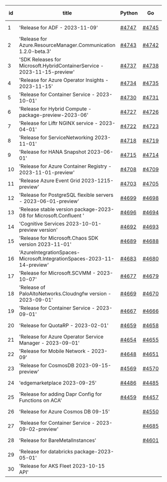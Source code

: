 | id | title | Python | Go | Java | Js | created date | target date | status |
| ------ | ------ | ------ | ------ | ------ | ------ | ------ | ------ | :-----: |
| 1 | 'Release for ADF - 2023-11-09'  | [#4747](https://github.com/Azure/sdk-release-request/issues/4747)  | [#4745](https://github.com/Azure/sdk-release-request/issues/4745)  | [#4746](https://github.com/Azure/sdk-release-request/issues/4746)  | [#4744](https://github.com/Azure/sdk-release-request/issues/4744)  | 11-09 | 11-24 |  |
| 2 | 'Release for Azure.ResourceManager.Communication 1.2.0-beta.3'  | [#4743](https://github.com/Azure/sdk-release-request/issues/4743)  | [#4742](https://github.com/Azure/sdk-release-request/issues/4742)  | [#4740](https://github.com/Azure/sdk-release-request/issues/4740)  | [#4741](https://github.com/Azure/sdk-release-request/issues/4741)  | 11-09 | 11-24 |  |
| 3 | 'SDK Releases for Microsoft.HybridContainerService - 2023-11-15-preview'  | [#4737](https://github.com/Azure/sdk-release-request/issues/4737)  | [#4738](https://github.com/Azure/sdk-release-request/issues/4738)  | [#4736](https://github.com/Azure/sdk-release-request/issues/4736)  | [#4739](https://github.com/Azure/sdk-release-request/issues/4739)  | 11-08 | 11-24 |  |
| 4 | 'Release for Azure Operator Insights - 2023-11-15'  | [#4734](https://github.com/Azure/sdk-release-request/issues/4734)  | [#4735](https://github.com/Azure/sdk-release-request/issues/4735)  | [#4732](https://github.com/Azure/sdk-release-request/issues/4732)  | [#4733](https://github.com/Azure/sdk-release-request/issues/4733)  | 11-08 | 11-24 |  |
| 5 | 'Release for Container Service - 2023-10-01'  | [#4730](https://github.com/Azure/sdk-release-request/issues/4730)  | [#4731](https://github.com/Azure/sdk-release-request/issues/4731)  | [#4728](https://github.com/Azure/sdk-release-request/issues/4728)  | [#4729](https://github.com/Azure/sdk-release-request/issues/4729)  | 11-08 | 11-24 |  |
| 6 | 'Release for Hybrid Compute - package-preview-2023-06'  | [#4727](https://github.com/Azure/sdk-release-request/issues/4727)  | [#4726](https://github.com/Azure/sdk-release-request/issues/4726)  | [#4725](https://github.com/Azure/sdk-release-request/issues/4725)  | [#4724](https://github.com/Azure/sdk-release-request/issues/4724)  | 11-07 | 11-24 |  |
| 7 | 'Release for Liftr NGINX service - 2023-04-01'  | [#4722](https://github.com/Azure/sdk-release-request/issues/4722)  | [#4723](https://github.com/Azure/sdk-release-request/issues/4723)  | [#4721](https://github.com/Azure/sdk-release-request/issues/4721)  | [#4720](https://github.com/Azure/sdk-release-request/issues/4720)  | 11-06 | 11-24 |  |
| 8 | 'Release for ServiceNetworking 2023-11-01'  | [#4718](https://github.com/Azure/sdk-release-request/issues/4718)  | [#4719](https://github.com/Azure/sdk-release-request/issues/4719)  | [#4710](https://github.com/Azure/sdk-release-request/issues/4710)  | [#4711](https://github.com/Azure/sdk-release-request/issues/4711)  | 11-06 | 11-24 |  |
| 9 | 'Release for HANA Snapshot 2023-06-01'  | [#4715](https://github.com/Azure/sdk-release-request/issues/4715)  | [#4714](https://github.com/Azure/sdk-release-request/issues/4714)  | [#4713](https://github.com/Azure/sdk-release-request/issues/4713)  | [#4712](https://github.com/Azure/sdk-release-request/issues/4712)  | 11-06 | 11-24 |  |
| 10 | 'Release for Azure Container Registry - 2023-11-01-preview'  | [#4708](https://github.com/Azure/sdk-release-request/issues/4708)  | [#4709](https://github.com/Azure/sdk-release-request/issues/4709)  | [#4707](https://github.com/Azure/sdk-release-request/issues/4707)  | [#4706](https://github.com/Azure/sdk-release-request/issues/4706)  | 11-03 | 11-24 |  |
| 11 | 'Release Azure Event Grid 2023-1215-preview'  | [#4703](https://github.com/Azure/sdk-release-request/issues/4703)  | [#4705](https://github.com/Azure/sdk-release-request/issues/4705)  | [#4704](https://github.com/Azure/sdk-release-request/issues/4704)  | [#4702](https://github.com/Azure/sdk-release-request/issues/4702)  | 10-31 | 11-24 |  |
| 12 | 'Release for PostgreSQL flexible servers - 2023-06-01-preview'  | [#4699](https://github.com/Azure/sdk-release-request/issues/4699)  | [#4698](https://github.com/Azure/sdk-release-request/issues/4698)  | [#4700](https://github.com/Azure/sdk-release-request/issues/4700)  | [#4701](https://github.com/Azure/sdk-release-request/issues/4701)  | 10-30 | 11-24 |  |
| 13 | 'Release stable version package-2023-08 for Microsoft.Confluent '  | [#4696](https://github.com/Azure/sdk-release-request/issues/4696)  | [#4694](https://github.com/Azure/sdk-release-request/issues/4694)  | [#4695](https://github.com/Azure/sdk-release-request/issues/4695)  | [#4697](https://github.com/Azure/sdk-release-request/issues/4697)  | 10-30 | 11-24 |  |
| 14 | 'Cognitive Services 2023-10-01-preview version'  | [#4692](https://github.com/Azure/sdk-release-request/issues/4692)  | [#4693](https://github.com/Azure/sdk-release-request/issues/4693)  | [#4690](https://github.com/Azure/sdk-release-request/issues/4690)  | [#4691](https://github.com/Azure/sdk-release-request/issues/4691)  | 10-27 | 11-24 |  |
| 15 | 'Release for Microsoft.Chaos SDK version 2023-11-01'  | [#4689](https://github.com/Azure/sdk-release-request/issues/4689)  | [#4688](https://github.com/Azure/sdk-release-request/issues/4688)  | [#4686](https://github.com/Azure/sdk-release-request/issues/4686)  | [#4687](https://github.com/Azure/sdk-release-request/issues/4687)  | 10-26 | 11-24 |  |
| 16 | 'AzureIntegrationSpaces-Microsoft.IntegrationSpaces-2023-11-14-preview'  | [#4683](https://github.com/Azure/sdk-release-request/issues/4683)  | [#4680](https://github.com/Azure/sdk-release-request/issues/4680)  | [#4682](https://github.com/Azure/sdk-release-request/issues/4682)  | [#4681](https://github.com/Azure/sdk-release-request/issues/4681)  | 10-24 | 11-24 | Hold on by JS/Python/ |
| 17 | 'Release for Microsoft.SCVMM - 2023-10-07'  | [#4677](https://github.com/Azure/sdk-release-request/issues/4677)  | [#4679](https://github.com/Azure/sdk-release-request/issues/4679)  | [#4678](https://github.com/Azure/sdk-release-request/issues/4678)  | [#4676](https://github.com/Azure/sdk-release-request/issues/4676)  | 10-23 | 11-24 |  |
| 18 | 'Release of PaloAltoNetworks.Cloudngfw version - 2023-09-01'  | [#4669](https://github.com/Azure/sdk-release-request/issues/4669)  | [#4670](https://github.com/Azure/sdk-release-request/issues/4670)  | [#4671](https://github.com/Azure/sdk-release-request/issues/4671)  | [#4672](https://github.com/Azure/sdk-release-request/issues/4672)  | 10-23 | 11-24 | Hold on by JS/ |
| 19 | 'Release for Container Service - 2023-09-01'  | [#4667](https://github.com/Azure/sdk-release-request/issues/4667)  | [#4666](https://github.com/Azure/sdk-release-request/issues/4666)  |  | [#4668](https://github.com/Azure/sdk-release-request/issues/4668)  | 10-20 | 11-24 | Hold on by JS/ |
| 20 | 'Release for QuotaRP - 2023-02-01'  | [#4659](https://github.com/Azure/sdk-release-request/issues/4659)  | [#4658](https://github.com/Azure/sdk-release-request/issues/4658)  | [#4657](https://github.com/Azure/sdk-release-request/issues/4657)  | [#4660](https://github.com/Azure/sdk-release-request/issues/4660)  | 10-17 | 11-24 |  |
| 21 | 'Release for Azure Operator Service Manager - 2023-09-01'  | [#4654](https://github.com/Azure/sdk-release-request/issues/4654)  | [#4655](https://github.com/Azure/sdk-release-request/issues/4655)  | [#4653](https://github.com/Azure/sdk-release-request/issues/4653)  | [#4652](https://github.com/Azure/sdk-release-request/issues/4652)  | 10-13 | 11-24 | Hold on by JS/ |
| 22 | 'Release for Mobile Network - 2023-09'  | [#4648](https://github.com/Azure/sdk-release-request/issues/4648)  | [#4651](https://github.com/Azure/sdk-release-request/issues/4651)  | [#4649](https://github.com/Azure/sdk-release-request/issues/4649)  | [#4650](https://github.com/Azure/sdk-release-request/issues/4650)  | 10-13 | 11-24 |  |
| 23 | 'Release for CosmosDB 2023-09-15-preview'  | [#4569](https://github.com/Azure/sdk-release-request/issues/4569)  | [#4570](https://github.com/Azure/sdk-release-request/issues/4570)  |  | [#4572](https://github.com/Azure/sdk-release-request/issues/4572)  | 09-26 | 10-27 | Hold on by JS/ |
| 24 | 'edgemarketplace 2023-09-25'  | [#4486](https://github.com/Azure/sdk-release-request/issues/4486)  | [#4485](https://github.com/Azure/sdk-release-request/issues/4485)  | [#4483](https://github.com/Azure/sdk-release-request/issues/4483)  | [#4484](https://github.com/Azure/sdk-release-request/issues/4484)  | 08-31 | 09-22 | Hold on by JS/Java/Go/Python/ |
| 25 | 'Release for adding Dapr Config for Functions on ACA'  | [#4459](https://github.com/Azure/sdk-release-request/issues/4459)  | [#4457](https://github.com/Azure/sdk-release-request/issues/4457)  | [#4460](https://github.com/Azure/sdk-release-request/issues/4460)  |  | 08-23 | 09-22 | Hold on by Java/Go/Python/ |
| 26 | 'Release for Azure Cosmos DB 09-15'  |  | [#4550](https://github.com/Azure/sdk-release-request/issues/4550)  | [#4553](https://github.com/Azure/sdk-release-request/issues/4553)  | [#4552](https://github.com/Azure/sdk-release-request/issues/4552)  | 09-22 | 10-27 | Hold on by JS/Java/ |
| 27 | 'Release for Container Service - 2023-09-02-preview'  |  | [#4685](https://github.com/Azure/sdk-release-request/issues/4685)  |  | [#4684](https://github.com/Azure/sdk-release-request/issues/4684)  | 10-26 | 11-24 |  |
| 28 | 'Release for BareMetalInstances'  |  | [#4601](https://github.com/Azure/sdk-release-request/issues/4601)  |  | [#4599](https://github.com/Azure/sdk-release-request/issues/4599)  | 10-02 | 10-27 | Hold on by JS/Go/ |
| 29 | 'Release for databricks package-2023-05-01'  |  |  |  | [#4673](https://github.com/Azure/sdk-release-request/issues/4673)  | 10-23 | 11-24 |  |
| 30 | 'Release for AKS Fleet 2023-10-15 API'  |  |  |  | [#4662](https://github.com/Azure/sdk-release-request/issues/4662)  | 10-18 | 11-24 |  |
